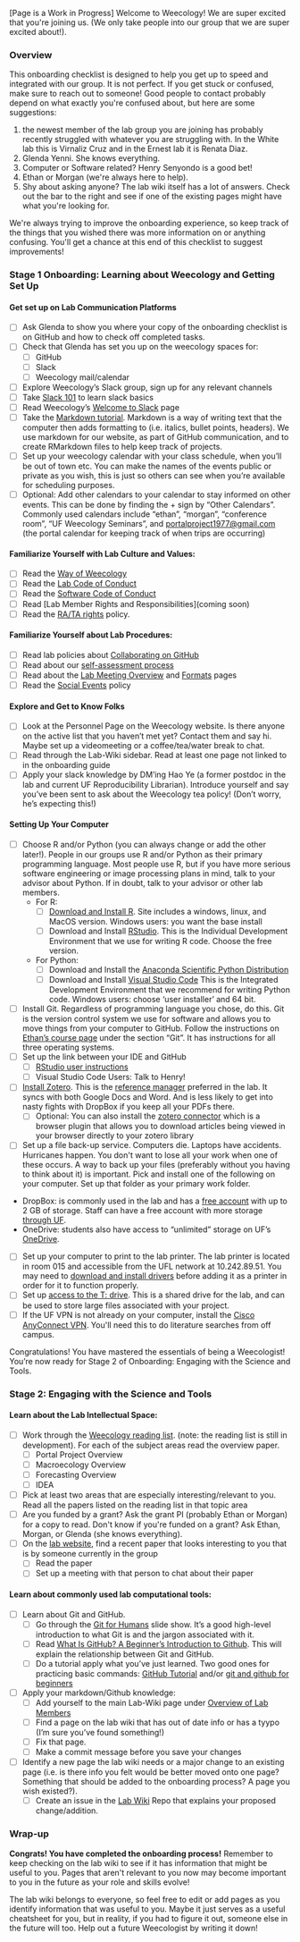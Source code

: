 [Page is a  Work in Progress]
Welcome to Weecology! We are super excited that you're joining us. (We only take people into our group that we are super excited about!).

### Overview

This onboarding checklist is designed to help you get up to speed and integrated with our group. It is not perfect. If you get stuck or confused, make sure to reach out to someone! Good people to contact probably depend on what exactly you're confused about, but here are some suggestions:
1) the newest member of the lab group you are joining has probably recently struggled with whatever you are struggling with. In the White lab this is Virnaliz Cruz and in the Ernest lab it is Renata Diaz.
2) Glenda Yenni. She knows everything.
3) Computer or Software related? Henry Senyondo is a good bet!
4) Ethan or Morgan (we're always here to help).
5) Shy about asking anyone? The lab wiki itself has a lot of answers. Check out the bar to the right and see if one of the existing pages might have what you're looking for. 

We're always trying to improve the onboarding experience, so keep track of the things that you wished there was more information on or anything confusing. You'll get a chance at this end of this checklist to suggest improvements!

### Stage 1 Onboarding: Learning about Weecology and Getting Set Up

#### Get set up on Lab Communication Platforms
- [ ] Ask Glenda to show you where your copy of the onboarding checklist is on GitHub and how to check off completed tasks. 
- [ ] Check that Glenda has set you up on the weecology spaces for:
    - [ ] GitHub
    - [ ] Slack
    - [ ] Weecology mail/calendar
- [ ] Explore Weecology’s Slack group, sign up for any relevant channels
- [ ] Take [Slack 101](https://slack.com/resources/slack-101) to learn slack basics
- [ ] Read Weecology’s [Welcome to Slack]( https://github.com/weecology/lab-wiki/wiki/Welcome-to-Slack) page
- [ ] Take the [Markdown tutorial](https://www.markdowntutorial.com/). Markdown is a way of writing text that the computer then adds formatting to (i.e. italics, bullet points, headers). We use markdown for our website, as part of GitHub communication, and to create RMarkdown files to help keep track of projects.
- [ ] Set up your weecology calendar with your class schedule, when you’ll be out of town etc. You can make the names of the events public or private as you wish, this is just so others can see when you’re available for scheduling purposes.
- [ ] Optional: Add other calendars to your calendar to stay informed on other events. This can be done by finding the + sign by “Other Calendars”. Commonly used calendars include “ethan”, “morgan”, “conference room”, “UF Weecology Seminars”, and portalproject1977@gmail.com (the portal calendar for keeping track of when trips are occurring)
 
#### Familiarize Yourself with Lab Culture and Values:
- [ ] Read the [Way of Weecology]( https://github.com/weecology/lab-wiki/wiki/Way-of-Weecology)
- [ ] Read the [Lab Code of Conduct]( https://github.com/weecology/lab-wiki/wiki/WEecology:-Code-of-Conduct)
- [ ] Read the [Software Code of Conduct]( https://github.com/weecology/lab-wiki/wiki/Programming:-Software-Project-Code-of-Conduct)
- [ ] Read [Lab Member Rights and Responsibilities](coming soon)
- [ ] Read the [RA/TA rights](https://github.com/weecology/lab-wiki/wiki/WEecology:-RA-TA-Rights) policy.

#### Familiarize Yourself about Lab Procedures:
- [ ] Read lab policies about [Collaborating on GitHub ](https://github.com/weecology/lab-wiki/wiki/Programming:-Collaborating-in-Git-GitHub)
- [ ] Read about our [self-assessment process](https://github.com/weecology/lab-wiki/wiki/WEecology:-Annual-self-assessment)
- [ ] Read about the [Lab Meeting Overview](https://github.com/weecology/lab-wiki/wiki/WEecology:-Lab-Meeting) and [Formats](https://github.com/weecology/lab-wiki/wiki/WEecology:-Lab-Meeting-Format-Description) pages
- [ ] Read the [Social Events](https://github.com/weecology/lab-wiki/wiki/WEecology:-Lab-social-events) policy
 
#### Explore and Get to Know Folks
- [ ] Look at the Personnel Page on the Weecology website. Is there anyone on the active list that you haven’t met yet? Contact them and say hi. Maybe set up a videomeeting or a coffee/tea/water break to chat.
- [ ] Read through the Lab-Wiki sidebar. Read at least one page not linked to in the onboarding guide
- [ ] Apply your slack knowledge by DM’ing Hao Ye (a former postdoc in the lab and current UF Reproducibility Librarian). Introduce yourself and say you’ve been sent to ask about the Weecology tea policy! (Don’t worry, he’s expecting this!)

#### Setting Up Your Computer
- [ ] Choose R and/or Python (you can always change or add the other later!). People in our groups use R and/or Python as their primary programming language. Most people use R, but if you have more serious software engineering or image processing plans in mind, talk to your advisor about Python. If in doubt, talk to your advisor or other lab members. 
  * For R:  
    - [ ] [Download and Install R](https://cran.rstudio.com/). Site includes a windows, linux, and MacOS version. Windows users: you want the base install
    - [ ] Download and Install [RStudio]( https://rstudio.com/products/rstudio/download/#download). This is the Individual Development Environment that we use for writing R code. Choose the free version.
  * For Python:
    - [ ] Download and Install the [Anaconda Scientific Python Distribution]( https://www.anaconda.com/products/individual)
    - [ ] Download and Install [Visual Studio Code]( https://code.visualstudio.com/download) This is the Integrated Development Environment that we recommend for writing Python code. Windows users: choose ‘user installer’ and 64 bit.
- [ ] Install Git. Regardless of programming language you chose, do this. Git is the version control system we use for software and allows you to move things from your computer to GitHub. Follow the instructions on [Ethan’s course page]( http://datacarpentry.org/semester-biology/computer-setup/) under the section “Git”. It has instructions for all three operating systems.
- [ ] Set up the link between your IDE and GitHub
    - [ ] [RStudio user instructions]( https://github.com/weecology/lab-wiki/wiki/Programming:-RStudio-and-GitHub-integration)
    - [ ] Visual Studio Code Users: Talk to Henry!
- [ ] [Install Zotero](https://www.zotero.org/download/). This is the [reference manager](https://www.aje.com/arc/reference-manager-software-what-it-and-what-can-it-do/) preferred in the lab. It syncs with both Google Docs and Word. And is less likely to get into nasty fights with DropBox if you keep all your PDFs there. 
    - [ ] Optional: You can also install the [zotero connector](https://www.zotero.org/download/connectors) which is a browser plugin that allows you to download articles being viewed in your browser directly to your zotero library
- [ ] Set up a file back-up service. Computers die. Laptops have accidents. Hurricanes happen. You don't want to lose all your work when one of these occurs. A way to back up your files (preferably without you having to think about it) is important. Pick and install one of the following on your computer. Set up that folder as your primary work folder.
* DropBox: is commonly used in the lab and has a [free account](https://www.dropbox.com/basic) with up to 2 GB of storage.  Staff can have a free account with more storage [through UF]( https://it.ufl.edu/services/dropbox-for-education).
* OneDrive: students also have access to “unlimited” storage on UF’s [OneDrive](https://cloud.it.ufl.edu/collaboration-tools/office-365/).
- [ ] Set up your computer to print to the lab printer. The lab printer is located in room 015 and accessible from the UFL network at 10.242.89.51. You may need to [download and install drivers](https://support.hp.com/us-en/drivers/selfservice/hp-color-laserjet-pro-mfp-m478-m479-series/19202514) before adding it as a printer in order for it to function properly.
- [ ] Set up [access to the T: drive](https://github.com/weecology/lab-wiki/wiki/Accessing-the-T:-drive). This is a shared drive for the lab, and can be used to store large files associated with your project. 
- [ ] If the UF VPN is not already on your computer, install the [Cisco AnyConnect VPN](https://it.ufl.edu/ict/documentation/network-infrastructure/vpn/). You'll need this to do literature searches from off campus.

Congratulations! You have mastered the essentials of being a Weecologist! You’re now ready for Stage 2 of Onboarding: Engaging with the Science and Tools.

### Stage 2: Engaging with the Science and Tools

#### Learn about the Lab Intellectual Space:
- [ ] Work through the [Weecology reading list](https://github.com/weecology/lab-wiki/wiki/WEecology:-Lab-reading-list). (note: the reading list is still in development). For each of the subject areas read the overview paper.  
    - [ ] Portal Project Overview
    - [ ] Macroecology Overview
    - [ ] Forecasting Overview
    - [ ] IDEA
- [ ] Pick at least two areas that are especially interesting/relevant to you. Read all the papers listed on the reading list in that topic area
- [ ] Are you funded by a grant? Ask the grant PI (probably Ethan or Morgan) for a copy to read. Don't know if you're funded on a grant? Ask Ethan, Morgan, or Glenda (she knows everything).
- [ ] On the [lab website](https://weecology.org), find a recent paper that looks interesting to you that is by someone currently in the group
    - [ ] Read the paper
    - [ ] Set up a meeting with that person to chat about their paper

#### Learn about commonly used lab computational tools:
- [ ] Learn about Git and GitHub.  
    - [ ] Go through the [Git for Humans]( https://speakerdeck.com/alicebartlett/git-for-humans) slide show. It’s a good high-level introduction to what Git is and the jargon associated with it.
    - [ ] Read [What Is GitHub? A Beginner’s Introduction to Github](https://kinsta.com/knowledgebase/what-is-github/). This will explain the relationship between Git and GitHub.
    - [ ] Do a tutorial apply what you’ve just learned. Two good ones for practicing basic commands: [GitHub Tutorial]( https://guides.github.com/activities/hello-world/) and/or [git and github for beginners]( https://product.hubspot.com/blog/git-and-github-tutorial-for-beginners)
- [ ] Apply your markdown/Github knowledge:
    - [ ] Add yourself to the main Lab-Wiki page under [Overview of Lab Members]( https://github.com/weecology/lab-wiki/wiki#overview-of-lab-members)
    - [ ] Find a page on the lab wiki that has out of date info or has a tyypo (I’m sure you’ve found something!)
    - [ ] Fix that page.
    - [ ] Make a commit message before you save your changes
- [ ] Identify a new page the lab wiki needs or a major change to an existing page (i.e. is there info you felt would be better moved onto one page? Something that should be added to the onboarding process? A page you wish existed?).
    - [ ] Create an issue in the [Lab Wiki](https://github.com/weecology/lab-wiki) Repo that explains your proposed change/addition.

### Wrap-up

**Congrats! You have completed the onboarding process!** Remember to keep checking on the lab wiki to see if it has information that might be useful to you. Pages that aren't relevant to you now may become important to you in the future as your role and skills evolve!

The lab wiki belongs to everyone, so feel free to edit or add pages as you identify information that was useful to you. Maybe it just serves as a useful cheatsheet for you, but in reality, if you had to figure it out, someone else in the future will too. Help out a future Weecologist by writing it down!
